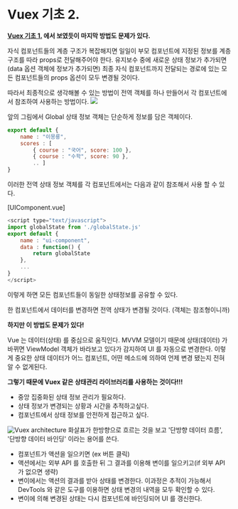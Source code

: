 # Vuex 기초 2.
**[Vuex 기초 1.](https://github.com/juwonhp373/TIL/blob/master/20181001_study_note.md) 에서 보였듯이 마지막 방법도 문제가 있다.**

자식 컴포넌트들의 계층 구조가 복잡해지면 일일이 부모 컴포넌트에 지정된 정보를 계층 구조를 따라 props로 전달해주어야 한다.
유지보수 중에 새로운 상태 정보가 추가되면(data 옵션 객체에 정보가 추가되면) 최종 자식 컴포넌트까지 전달되는 경로에 있는 모든 컴포넌트들의 props 옵션이 모두 변경될 것이다.

따라서 최종적으로 생각해볼 수 있는 방법이 전역 객체를 하나 만들어서 각 컴포넌트에서 참조하여 사용하는 방법이다.
![](https://steemitimages.com/0x0/https://github.com/stepanowon/vuejs_book/blob/master/vuex/vuex_images/vuex03.jpg?raw=true)

앞의 그림에서 Global 상태 정보 객체는 단순하게 정보를 담은 객체이다.
```js
export default { 
	name : "이몽룡", 
	scores : [ 
		{ course : "국어", score: 100 }, 
		{ course : "수학", score: 90 }, 
		.. ] 
}
```
이러한 전역 상태 정보 객체를 각 컴포넌트에서는 다음과 같이 참조해서 사용 할 수 있다.

[UIComponent.vue]
```js
<script type="text/javascript"> 
import globalState from './globalState.js' 
export default { 
	name : "ui-component", 
	data : function() { 
		return globalState 
	}, 
	... 
} 
</script>
```
이렇게 하면 모든 컴포넌트들이 동일한 상태정보를 공유할 수 있다.

한 컴포넌트에서 데이터를 변경하면 전역 상태가 변경될 것이다. (객체는 참조형이니까)

**하지만 이 방법도 문제가 있다!**

Vue 는 데이터(상태) 를 중심으로 움직인다.
MVVM 모델이기 때문에 상태(데이터) 가  바뀌면 ViewModel 객체가  바라보고 있다가 감지하여 UI 를 자동으로 변경한다.
이렇게 중요한 상태 데이터가 어느 컴포넌트, 어떤 메소드에 의하여 언제 변경 됐는지 전혀 알 수 없게된다.

**그렇기 때문에 Vuex 같은 상태관리 라이브러리를 사용하는 것이다!!!**

- 중앙 집중화된 상태 정보 관리가 필요하다.
- 상태 정보가 변경되는 상황과 시간을 추적하고싶다.
- 컴포넌트에서 상태 정보를 안전하게 접근하고 싶다.

![Vuex architecture](https://steemitimages.com/0x0/https://github.com/stepanowon/vuejs_book/blob/master/vuex/vuex_images/vuex04.jpg?raw=true)
화살표가 한방향으로 흐르는 것을 보고 '단방향 데이터 흐름', '단방향 데이터 바인딩' 이라는 용어를 쓴다.

- 컴포넌트가 액션을 일으키면 (ex 버튼 클릭)
- 액션에서는 외부 API 를 호출한 뒤 그 결과를 이용해 변이를 일으키고(if 외부 API 가 없으면 생략)
- 변이에서는 액션의 결과를 받아 상태를 변경한다. 이과정은 추적이 가능해서 DevTools 와 같은 도구를 이용하면 상태 변경의 내역을 모두 확인할 수 있다.
- 변이에 의해 변경된 상태는 다시 컴포넌트에 바인딩되어 UI 를 갱신한다.